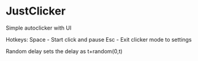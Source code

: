 # JustClicker
Simple autoclicker with UI

Hotkeys:
Space - Start click and pause
Esc - Exit clicker mode to settings

Random delay sets the delay as t+random(0,t)
